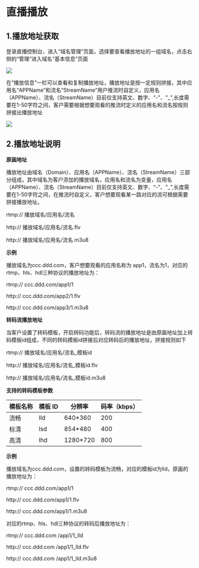 # 直播播放

## **1.播放地址获取**

登录直播控制台，进入“域名管理”页面，选择要查看播放地址的一组域名，点击右侧的“管理”进入域名“基本信息”页面

![](https://github.com/jdcloudcom/cn/blob/edit/image/live-video/%E6%8E%A8%E6%B5%81%E5%9C%B0%E5%9D%80-%E8%8E%B7%E5%8F%96%E6%8E%A8%E6%B5%81%E5%9C%B0%E5%9D%80.png)

在“播放信息”一栏可以查看和复制播放地址，播放地址是按一定规则拼接，其中应用名“APPName”和流名“StreamName”用户推流时自定义，应用名（APPName）、流名（StreamName）目前仅支持英文、数字、“-”、"_",长度需要在1-50字符之间，客户需要根据想要观看的推流时定义的应用名和流名按规则拼接出播放地址

![](https://github.com/jdcloudcom/cn/blob/edit/image/live-video/%E5%9F%9F%E5%90%8D%E7%AE%A1%E7%90%86-%E8%8E%B7%E5%8F%96%E6%92%AD%E6%94%BE%E5%9C%B0%E5%9D%80.png)

## **2.播放地址说明**

**原画地址**

播放地址由域名（Domain）、应用名（APPName）、流名（StreamName）三部分组成，其中域名为客户添加的播放域名，应用名和流名为变量，应用名（APPName）、流名（StreamName）目前仅支持英文、数字、“-”、"_",长度需要在1-50字符之间，在推流时自定义，客户想要观看某一路对应的流可根据需要拼接播放地址。

rtmp:// 播放域名/应用名/流名

http:// 播放域名/应用名/流名.flv

http:// 播放域名/应用名/流名.m3u8

**示例**

播放域名为ccc.ddd.com，客户想要观看的应用名称为
app1，流名为1，对应的rtmp、hls、hdl三种协议的播放地址为：

rtmp:// ccc.ddd.com/app1/1

http:// ccc.ddd.com/app2/1.flv

http:// ccc.ddd.com/app3/1.m3u8

**转码流播放地址**

当客户设置了转码模板，开启转码功能后，转码流的播放地址是由原画地址加上转码模板id组成，不同的转码模板id拼接后对应转码后的播放地址，拼接规则如下

rtmp:// 播放域名/应用名/流名_模板id

http:// 播放域名/应用名/流名_模板id.flv

http:// 播放域名/应用名/流名_模板id.m3u8

**支持的转码模板参数**

| **模板名称** | **模板 ID** | **分辨率** | **码率（kbps）** |
|--------------|-------------|------------|------------------|
| 流畅         | lld         | 640\*360   | 200              |
| 标清         | lsd         | 854\*480   | 400              |
| 高清         | lhd         | 1280\*720  | 800              |

**示例**

播放域名为ccc.ddd.com，设置的转码模板为流畅，对应的模板id为lld，原画的播放地址为：

rtmp:// ccc.ddd.com/app1/1

http:// ccc.ddd.com/app1/1.flv

http:// ccc.ddd.com/app1/1.m3u8

对应的rtmp、hls、hdl三种协议的转码后播放地址为：

rtmp:// ccc.ddd.com /app1/1_lld

http:// ccc.ddd.com /app1/1_lld.flv

http:// ccc.ddd.com /app1/1_lld.m3u8
